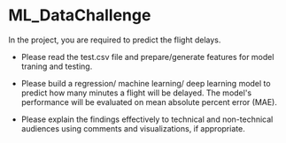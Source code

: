 # ML_DataChallenge
In the project, you are required to predict the flight delays.

- Please read the test.csv file and prepare/generate features for model traning and testing.

- Please build a regression/ machine learning/ deep learning model to predict how many minutes a flight will be delayed. The model's performance will be evaluated on mean absolute percent error (MAE).

- Please explain the findings effectively to technical and non-technical audiences using comments and visualizations, if appropriate.
